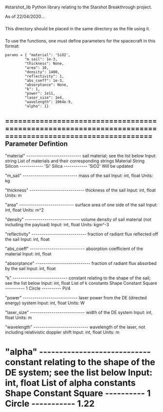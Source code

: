 #starshot_lib
Python library relating to the Starshot Breakthrough project.

As of 22/04/2020...

###

This directory should be placed in the same directory as the file using it.

###

To use the functions, one must define parameters for the spacecraft in this format:
	
	params = { "material": 'SiO2',
			 "m_sail": 1e-3,
			 "thickness": None,
			 "area": 10,
			 "density": 1400,
			 "reflectivity": 1,
			 "abs_coeff": 1e-3,
			 "absorptance": None,
			 "k": 1,
			 "power": 1e11,
			 "laser_size": 1e4, 
			 "wavelength": 1064e-9,
			 "alpha": 1}

========================================================================================================
Parameter							Defintion
--------------------------------------------------------------------------------------------------------------------------------------------------------------------------------------
"material"  	---------------------------- 	sail material; see the list below
								Input: 	string
								List of materials and their corresponding strings
       			 						Material              String
        			 						Silicon  ------------ 'Si'
        			 						Silica    ------------ 'SiO2'
        			 						Will be updated
									
"m_sail"     	---------------------------- 	mass of the sail
								Input:	int, float
								Units:		kg
								
"thickness"	----------------------------		thickness of the sail
								Input:	int, float
								Units:		m
								
"area"		----------------------------		surface area of one side of the sail
								Input:	int, float
								Units:		m^2
								
"density"		----------------------------		volume density of sail material (not including the payload)
								Input:	int, float
								Units:		kgm^-3
								
"reflectivity"	----------------------------		fraction of radiant flux reflected off the sail
								Input:	int, float

"abs_coeff"	----------------------------		absorption coefficient of the material
								Input:	int, float
								
"absorptance"	----------------------------		fraction of radiant flux absorbed by the sail
								Input:	int, float
								
"k"			----------------------------		constant relating to the shape of the sail; see the list below
								Input:	int, float
        								List of k constants
        									Shape		Constant
									Square ---------- 1
									Circle   ---------- Pi/4
								
"power"		----------------------------		laser power from the DE (directed energy) system
								Input:	int, float
								Units:	W

"laser_size"	----------------------------		width of the DE system
								Input:	int, float
								Units:	m

"wavelength"	----------------------------		wavelength of the laser, not including relativistic doppler shift
								Input:	int, float
								Units:	m
								
"alpha"		----------------------------		constant relating to the shape of the DE system; see the list below
								Input:	int, float
								List of alpha constants
									Shape		Constant
									Square ---------- 1
									Circle   ----------- 1.22
========================================================================================================

